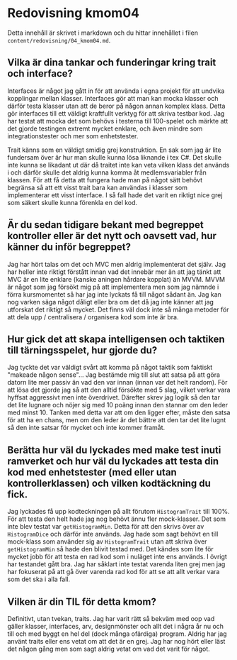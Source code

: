 ---
---
Redovisning kmom04
=========================

Detta innehåll är skrivet i markdown och du hittar innehållet i filen `content/redovisning/04_kmom04.md`.

Vilka är dina tankar och funderingar kring trait och interface?
---------------------------------------------------------------

Interfaces är något jag gått in för att använda i egna projekt för att undvika kopplingar mellan klasser.
Interfaces gör att man kan mocka klasser och därför testa klasser utan att de beror på någon annan
komplex klass. Detta gör interfaces till ett väldigt kraftfullt verktyg för att skriva testbar kod. Jag
har testat att mocka det som behövs i testerna till 100-spelet och märkte att det gjorde testingen extremt
mycket enklare, och även mindre som integrationstester och mer som enhetstester.

Trait känns som en väldigt smidig grej konstruktion. En sak som jag är lite fundersam över är hur man skulle
kunna lösa liknande i tex C#. Det skulle inte kunna se likadant ut där då traitet inte kan veta vilken klass
det används i och därför skulle det aldrig kunna komma åt medlemsvariabler från klassen. För att få detta att
fungera hade man på något sätt behövt begränsa så att ett visst trait bara kan användas i klasser som
implementerar ett visst interface. I så fall hade det varit en riktigt nice grej som säkert skulle kunna förenkla
en del kod.

Är du sedan tidigare bekant med begreppet kontroller eller är det nytt och oavsett vad, hur känner du inför begreppet?
----------------------------------------------------------------------------------------------------------------------

Jag har hört talas om det och MVC men aldrig implementerat det själv. Jag har heller inte riktigt förstått innan vad
det innebär mer än att jag tänkt att MVC är en lite enklare (kanske aningen hårdare kopplat) än MVVM. MVVM är något
som jag försökt mig på att implementera men som jag nämnde i förra kursmomentet så har jag inte lyckats få till något
sådant än. Jag kan nog varken säga något dåligt eller bra om det då jag inte känner att jag utforskat det riktigt så
mycket. Det finns väl dock inte så många metoder för att dela upp / centralisera / organisera kod som inte är bra.

Hur gick det att skapa intelligensen och taktiken till tärningsspelet, hur gjorde du?
-------------------------------------------------------------------------------------

Jag tyckte det var väldigt svårt att komma på något taktik som faktiskt "makeade någon sense"... Jag bestämde mig till
slut att satsa på att göra datorn lite mer passiv än vad den var innan (innan var det helt random). För att lösa det
gjorde jag så att den alltid försökte med 5 slag, vilket verkar vara hyffsat aggressivt men inte överdrivet. Därefter
skrev jag logik så den tar det lite lugnare och nöjer sig med 10 poäng innan den stannar om den leder med minst 10.
Tanken med detta var att om den ligger efter, måste den satsa för att ha en chans, men om den leder är det bättre att
den tar det lite lugnt så den inte satsar för mycket och inte kommer framåt.

Berätta hur väl du lyckades med make test inuti ramverket och hur väl du lyckades att testa din kod med enhetstester (med eller utan kontrollerklassen) och vilken kodtäckning du fick.
---------------------------------------------------------------------------------------------------------------------------------------------------------------------------------------

Jag lyckades få upp kodteckningen på allt förutom `HistogramTrait` till 100%. För att testa den helt hade jag nog behövt
ännu fler mock-klasser. Det som inte blev testat var `getHistogramMin`. Detta för att den skrivs över av `HistogramDice`
och därför inte används. Jag hade som sagt behövt en till mock-klass som använder sig av `HistogramTrait` utan att skriva
över `getHistogramMin` så hade den blivit testad med. Det kändes som lite för mycket jobb för att testa en rad kod som
i nuläget inte ens används. I övrigt har testandet gått bra. Jag har såklart inte testat varenda liten grej men jag har
fokuserat på att gå över varenda rad kod för att se att allt verkar vara som det ska i alla fall.

Vilken är din TIL för detta kmom?
---------------------------------

Definitivt, utan tvekan, traits. Jag har varit rätt så bekväm med oop vad gäller klasser, interfaces, arv, designmönster
och allt det i några år nu och till och med byggt en hel del (dock många ofärdiga) program. Aldrig har jag använt traits
eller ens vetat om att det är en grej. Jag har nog hört eller läst det någon gång men som sagt aldrig vetat om vad det
varit för något.
